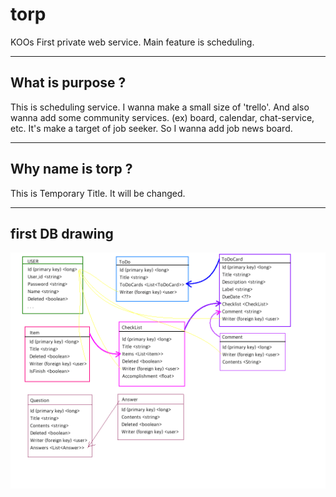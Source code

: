 # torp
KOOs First private web service. Main feature is scheduling.

---
## What is purpose ?
This is scheduling service. I wanna make a small size of 'trello'.
And also wanna add some community services. (ex) board, calendar, chat-service, etc.
It's make a target of job seeker. So I wanna add job news board.

---
## Why name is torp ?
This is Temporary Title. It will be changed.

---
## first DB drawing
![Image](https://github.com/KOOSANGYOON/TIL/blob/master/TIL201805/first_db_drawing.png?raw=true)
